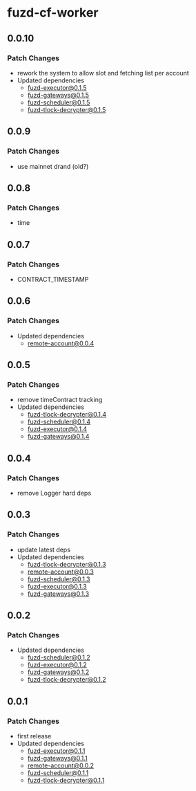 # fuzd-cf-worker

## 0.0.10

### Patch Changes

- rework the system to allow slot and fetching list per account
- Updated dependencies
  - fuzd-executor@0.1.5
  - fuzd-gateways@0.1.5
  - fuzd-scheduler@0.1.5
  - fuzd-tlock-decrypter@0.1.5

## 0.0.9

### Patch Changes

- use mainnet drand (old?)

## 0.0.8

### Patch Changes

- time

## 0.0.7

### Patch Changes

- CONTRACT_TIMESTAMP

## 0.0.6

### Patch Changes

- Updated dependencies
  - remote-account@0.0.4

## 0.0.5

### Patch Changes

- remove timeContract tracking
- Updated dependencies
  - fuzd-tlock-decrypter@0.1.4
  - fuzd-scheduler@0.1.4
  - fuzd-executor@0.1.4
  - fuzd-gateways@0.1.4

## 0.0.4

### Patch Changes

- remove Logger hard deps

## 0.0.3

### Patch Changes

- update latest deps
- Updated dependencies
  - fuzd-tlock-decrypter@0.1.3
  - remote-account@0.0.3
  - fuzd-scheduler@0.1.3
  - fuzd-executor@0.1.3
  - fuzd-gateways@0.1.3

## 0.0.2

### Patch Changes

- Updated dependencies
  - fuzd-scheduler@0.1.2
  - fuzd-executor@0.1.2
  - fuzd-gateways@0.1.2
  - fuzd-tlock-decrypter@0.1.2

## 0.0.1

### Patch Changes

- first release
- Updated dependencies
  - fuzd-executor@0.1.1
  - fuzd-gateways@0.1.1
  - remote-account@0.0.2
  - fuzd-scheduler@0.1.1
  - fuzd-tlock-decrypter@0.1.1
